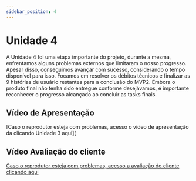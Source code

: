 ```yaml
---
sidebar_position: 4
---
```


# Unidade 4

A Unidade 4 foi uma etapa importante do projeto, durante a mesma, enfrentamos alguns problemas externos que limitaram o nosso progresso. Apesar disso, conseguimos avançar com sucesso, considerando o tempo disponível para isso. Focamos em resolver os débitos técnicos e finalizar as 9 histórias de usuário restantes para a conclusão do MVP2.
Embora o produto final não tenha sido entregue conforme desejávamos, é importante reconhecer o progresso alcançado ao concluir as tasks finais.

## Vídeo de Apresentação

[Caso o reprodutor esteja com problemas, acesso o vídeo de apresentação da clicando Unidade 3 aqui](

## Vídeo Avaliação do cliente


[Caso o reprodutor esteja com problemas, acesso a avaliação do cliente clicando aqui]()
